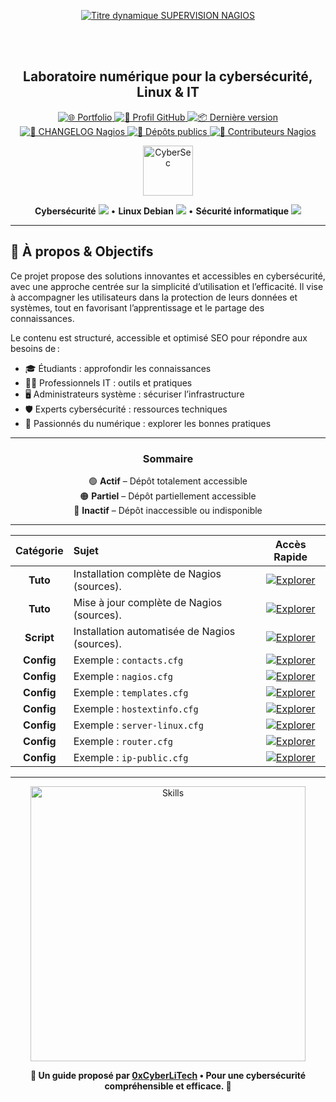 <div align="center">
  
  <br></br>
  
  <a href="https://github.com/0xCyberLiTech">
    <img src="https://readme-typing-svg.herokuapp.com?font=JetBrains+Mono&size=50&duration=6000&pause=1000000000&color=FF0048&center=true&vCenter=true&width=1100&lines=%3ESUPERVISION+NAGIOS_" alt="Titre dynamique SUPERVISION NAGIOS" />
  </a>
  
  <br></br>

  <h2>Laboratoire numérique pour la cybersécurité, Linux & IT</h2>

  <p align="center">
    <a href="https://0xcyberlitech.github.io/">
      <img src="https://img.shields.io/badge/Portfolio-0xCyberLiTech-181717?logo=github&style=flat-square" alt="🌐 Portfolio" />
    </a>
    <a href="https://github.com/0xCyberLiTech">
      <img src="https://img.shields.io/badge/Profil-GitHub-181717?logo=github&style=flat-square" alt="🔗 Profil GitHub" />
    </a>
    <a href="https://github.com/0xCyberLiTech/Nagios/releases/latest">
      <img src="https://img.shields.io/github/v/release/0xCyberLiTech/Nagios?label=version&style=flat-square&color=blue" alt="📦 Dernière version" />
    </a>
    <a href="https://github.com/0xCyberLiTech/Nagios/blob/main/CHANGELOG.md">
      <img src="https://img.shields.io/badge/📄%20Changelog-Nagios-blue?style=flat-square" alt="📄 CHANGELOG Nagios" />
    </a>
    <a href="https://github.com/0xCyberLiTech?tab=repositories">
      <img src="https://img.shields.io/badge/Dépôts-publics-blue?style=flat-square" alt="📂 Dépôts publics" />
    </a>
    <a href="https://github.com/0xCyberLiTech/Nagios/graphs/contributors">
      <img src="https://img.shields.io/badge/👥%20Contributeurs-cliquez%20ici-007ec6?style=flat-square" alt="👥 Contributeurs Nagios" />
    </a>
  </p>

</div>

<!--
Optimisation SEO : mots-clés Nagios, 0xCyberLiTech, supervision informatique, monitoring, Nagios, Zabbix, Smokeping, administration système, sécurité informatique, Linux, Debian, tutoriels supervision, guides monitoring, alertes réseau, performance réseau, open source, ressources techniques, IT, professionnels, étudiants, passionnés, gestion d’infrastructure, surveillance réseau, outils de supervision.
-->

<div align="center">
  <img src="https://img.icons8.com/fluency/96/000000/cyber-security.png" alt="CyberSec" width="80"/>
</div>

<div align="center">
  <p>
    <strong>Cybersécurité</strong> <img src="https://img.icons8.com/color/24/000000/lock--v1.png"/> • <strong>Linux Debian</strong> <img src="https://img.icons8.com/color/24/000000/linux.png"/> • <strong>Sécurité informatique</strong> <img src="https://img.icons8.com/color/24/000000/shield-security.png"/>
  </p>
</div>

---

## 🚀 À propos & Objectifs

Ce projet propose des solutions innovantes et accessibles en cybersécurité, avec une approche centrée sur la simplicité d’utilisation et l’efficacité. Il vise à accompagner les utilisateurs dans la protection de leurs données et systèmes, tout en favorisant l’apprentissage et le partage des connaissances.

Le contenu est structuré, accessible et optimisé SEO pour répondre aux besoins de :
- 🎓 Étudiants : approfondir les connaissances
- 👨‍💻 Professionnels IT : outils et pratiques
- 🖥️ Administrateurs système : sécuriser l’infrastructure
- 🛡️ Experts cybersécurité : ressources techniques
- 🚀 Passionnés du numérique : explorer les bonnes pratiques

---

<div align="center" style="margin-bottom: 10px;">

### **Sommaire**

🟢 **Actif** – Dépôt totalement accessible  
🟠 **Partiel** – Dépôt partiellement accessible  
🔴 **Inactif** – Dépôt inaccessible ou indisponible

</div>

---

<div align="center">

| Catégorie | Sujet | Accès Rapide |
|:---:|:---|:---:|
| **Tuto** | Installation complète de Nagios (sources). | [![Explorer](https://img.shields.io/badge/EXPLORER-4CAF50?style=for-the-badge&logo=github&logoColor=white)](NAGIOS-Core-installation-depuis-les-sources.md) |
| **Tuto** | Mise à jour complète de Nagios (sources). | [![Explorer](https://img.shields.io/badge/EXPLORER-4CAF50?style=for-the-badge&logo=github&logoColor=white)](NAGIOS-Core-mise-a-jour-depuis-les-sources.md) |
| **Script** | Installation automatisée de Nagios (sources). | [![Explorer](https://img.shields.io/badge/EXPLORER-4CAF50?style=for-the-badge&logo=github&logoColor=white)](NAGIOS-Installation-automatisee-script.md) |
| **Config** | Exemple : `contacts.cfg` | [![Explorer](https://img.shields.io/badge/EXPLORER-4CAF50?style=for-the-badge&logo=github&logoColor=white)](NAGIOS-Exemple-contacts.cfg.md) |
| **Config** | Exemple : `nagios.cfg` | [![Explorer](https://img.shields.io/badge/EXPLORER-4CAF50?style=for-the-badge&logo=github&logoColor=white)](NAGIOS-Exemple-nagios.cfg.md) |
| **Config** | Exemple : `templates.cfg` | [![Explorer](https://img.shields.io/badge/EXPLORER-4CAF50?style=for-the-badge&logo=github&logoColor=white)](NAGIOS-Exemple-templates.cfg.md) |
| **Config** | Exemple : `hostextinfo.cfg` | [![Explorer](https://img.shields.io/badge/EXPLORER-4CAF50?style=for-the-badge&logo=github&logoColor=white)](NAGIOS-Exemple-hostextinfo.cfg.md) |
| **Config** | Exemple : `server-linux.cfg` | [![Explorer](https://img.shields.io/badge/EXPLORER-4CAF50?style=for-the-badge&logo=github&logoColor=white)](NAGIOS-Exemple-server-linux.cfg.md) |
| **Config** | Exemple : `router.cfg` | [![Explorer](https://img.shields.io/badge/EXPLORER-4CAF50?style=for-the-badge&logo=github&logoColor=white)](NAGIOS-Exemple-router.cfg.md) |
| **Config** | Exemple : `ip-public.cfg` | [![Explorer](https://img.shields.io/badge/EXPLORER-4CAF50?style=for-the-badge&logo=github&logoColor=white)](NAGIOS-Exemple-ip-public.cfg.md) |

</div>

---

<div align="center">
  <a href="https://github.com/0xCyberLiTech" target="_blank" rel="noopener">
    <img src="https://skillicons.dev/icons?i=linux,debian,bash,docker,nginx,git,vim,python,markdown" alt="Skills" width="440">
  </a>
</div>

<p align="center">
  <b>🔐 Un guide proposé par <a href="https://github.com/0xCyberLiTech">0xCyberLiTech</a> • Pour une cybersécurité compréhensible et efficace. 🔐</b>
</p>
